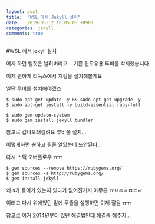 ```yaml
---
layout: post
title:  "WSL 에서 Jekyll 설치"
date:   2019-06-12 16:05:05 +0900
categories: jekyll
comments: true
---
```


#WSL 에서 jekyll 설치

어제 하던 뻘짓은 날려버리고... 기존 윈도우용 루비를 삭제했습니다

이제 편하게 리눅스에서 지킬을 설치해볼게요

일단 루비를 설치해야겠죠

```
$ sudo apt-get update -y && sudo apt-get upgrade -y
$ sudo apt-get install -y build-essential ruby-full

$ sudo gem update-system
$ sudo gem install jekyll bundler
```

참고로 겁나오래걸려요 루비풀 설치...

이렇게하면 뿅하고 될줄 알았는데 또안된다...

다시 스택 오버플로우 ㅠㅠ

```
$ gem sources --remove https://rubygems.org/
$ gem sources -a http://rubygems.org/
$ gem install jekyll
```

왜 s가 들어가 있는지 있다가 없어진거지 아무튼 ㅠㅇㄻㅈㅁㄷㄹ

이러고 다시 위에있던 밑에 두줄을 실행하면 이제 잘됨 ㅠㅠ

참고로 이거 2014년부터 있던 해결법인데 해결좀 해주지...




